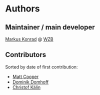 # Authors

## Maintainer / main developer

[Markus Konrad](https://github.com/internaut) @ [WZB](https://github.com/WZBSocialScienceCenter/)

## Contributors

Sorted by date of first contribution:

* [Matt Cooper](https://github.com/mcooper)
* [Dominik Domhoff](https://github.com/ddomhoff)
* [Christof Kälin](https://github.com/christofkaelin)
